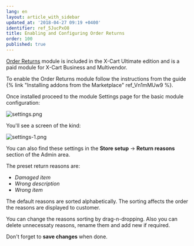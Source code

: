```yaml
---
lang: en
layout: article_with_sidebar
updated_at: '2018-04-27 09:19 +0400'
identifier: ref_5JucPxO8
title: Enabling and Configuring Order Returns
order: 100
published: true
---
```

[Order Returns](https://market.x-cart.com/addons/order-returns.html "Enabling and Configuring Order Returns") module is included in the X-Cart Ultimate edition and is a paid module for X-Cart Business and Multivendor.

To enable the Order Returns module follow the instructions from the guide {% link "Installing addons from the Marketplace" ref_Vn1mMUw9 %}.

Once installed proceed to the module Settings page for the basic module configuration:

![settings.png]({{site.baseurl}}/attachments/ref_5JucPxO8/settings.png)

You'll see a screen of the kind:

![settings-1.png]({{site.baseurl}}/attachments/ref_5JucPxO8/settings-1.png)

You can also find these settings in the **Store setup** -> **Return reasons** section of the Admin area.

The preset return reasons are:
* _Damaged item_
* _Wrong description_
* _Wrong item_

The default reasons are sorted alphabetically. The sorting affects the order the reasons are displayed to customer.

You can change the reasons sorting by drag-n-dropping. Also you can delete unnecessaty reasons, rename them and add new if required.

Don't forget to **save changes** when done.
